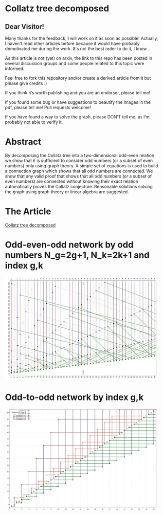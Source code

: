 # Collatz tree decomposed
## Dear Visitor!

Many thanks for the feedback, I will work on it as soon as possible!
Actually, I haven't read other articles before because it would have probably demotivated me during the work. It's not the best order to do it, I know..


As this article is not (yet) on arxiv, the link to this repo has been posted in several discussion groups and some people related to this topic were informed.

Feel free to fork this repository and/or create a derived article from it but please give credits :)

If you think it’s worth publishing and you are an endorser, please tell me!

If you found some bug or have suggestions to beautify the images in the pdf, please tell me! Pull requests welcome!

If you have found a way to solve the graph, please DON’T tell me, as I’m probably not able to verify it.

# Abstract
By decomposing the Collatz tree into a two-dimensional odd-even relation we show that it is sufficient to consider odd numbers (or a subset of even numbers) only using graph theory. A simple set of equations is used to build a connection graph which shows that all odd numbers are connected. We show that any valid proof that shows that all odd numbers (or a subset of even numbers) are connected without knowing their exact relation automatically proves the Collatz conjecture. Reasonable solutions solving the graph using graph theory or linear algebra are suggested.

# The Article
[Collatz tree decomposed](collatz_tree_decomposed.pdf)

# Odd-even-odd network by odd numbers N_g=2g+1, N_k=2k+1 and index g,k
![Odd-even-odd](images/collatz_flow.png)

# Odd-to-odd network by index g,k
![Odd-to-odd](images/collatz_S_tree.png)

